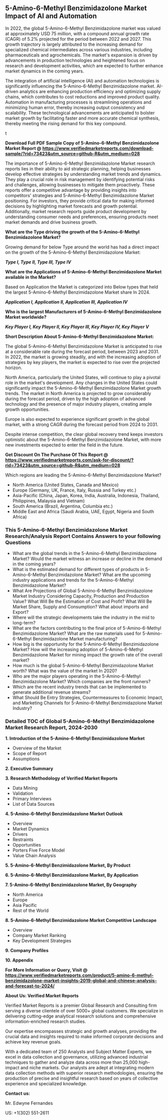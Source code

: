 <h2>5-Amino-6-Methyl Benzimidazolone Market Impact of AI and Automation</h2><p>In 2022, the global 5-Amino-6-Methyl Benzimidazolone market was valued at approximately USD 75 million, with a compound annual growth rate (CAGR) of 5.2% projected for the period between 2022 and 2027. This growth trajectory is largely attributed to the increasing demand for specialized chemical intermediates across various industries, including pharmaceuticals and agrochemicals. The market's expansion is driven by advancements in production technologies and heightened focus on research and development activities, which are expected to further enhance market dynamics in the coming years.</p><p>The integration of artificial intelligence (AI) and automation technologies is significantly influencing the 5-Amino-6-Methyl Benzimidazolone market. AI-driven analytics are enhancing production efficiency and optimizing supply chains, which contributes to cost reductions and improved product quality. Automation in manufacturing processes is streamlining operations and minimizing human error, thereby increasing output consistency and scalability. These technological advancements are anticipated to bolster market growth by facilitating faster and more accurate chemical synthesis, thereby meeting the rising demand for this key compound.</p>t</p><p id="" class=""><strong>Download Full PDF Sample Copy of 5-Amino-6-Methyl Benzimidazolone Market Report @ <a href="https://www.verifiedmarketreports.com/download-sample/?rid=73423&utm_source=github-R&utm_medium=028" target="_blank">https://www.verifiedmarketreports.com/download-sample/?rid=73423&utm_source=github-R&utm_medium=028</a></strong></p><p>The importance of&nbsp;5-Amino-6-Methyl Benzimidazolone Market research reports lies in their ability to aid strategic planning, helping businesses develop effective strategies by understanding market trends and dynamics. They play a crucial role in risk management by identifying potential risks and challenges, allowing businesses to mitigate them proactively. These reports offer a competitive advantage by providing insights into competitors' strategies and 5-Amino-6-Methyl Benzimidazolone Market positioning. For investors, they provide critical data for making informed decisions by highlighting market forecasts and growth potential. Additionally, market research reports guide product development by understanding consumer needs and preferences, ensuring products meet market demands and drive business growth.</p><p><strong>What are the&nbsp;Type driving the growth of the 5-Amino-6-Methyl Benzimidazolone Market?</strong></p><p id="" class="">Growing demand for below Type around the world has had a direct impact on the growth of the 5-Amino-6-Methyl Benzimidazolone Market:</p><em><strong>Type I, Type II, Type III, Type IV</strong></em></p><strong>What are the&nbsp;Applications&nbsp;of 5-Amino-6-Methyl Benzimidazolone Market available in the Market?</strong></p><p id="" class="">Based on Application the Market is categorized into Below types that held the largest 5-Amino-6-Methyl Benzimidazolone Market share In 2024.</p><em><strong>Application I, Application II, Application III, Application IV</strong></em></p><strong>Who is the largest Manufacturers of 5-Amino-6-Methyl Benzimidazolone Market worldwide?</strong></p><p><em><strong>Key Player I, Key Player II, Key Player III, Key Player IV, Key Player V</strong></em></p><p id="" class=""><strong>Short Description About 5-Amino-6-Methyl Benzimidazolone Market:</strong></p><p>The global 5-Amino-6-Methyl Benzimidazolone Market is anticipated to rise at a considerable rate during the forecast period, between 2023 and 2031. In 2022, the market is growing steadily, and with the increasing adoption of strategies by key players, the market is expected to rise over the projected horizon.</p><p>North America, particularly the United States, will continue to play a pivotal role in the market's development. Any changes in the United States could significantly impact the 5-Amino-6-Methyl Benzimidazolone Market growth trends. The market in North America is projected to grow considerably during the forecast period, driven by the high adoption of advanced technology and the presence of major industry players, creating ample growth opportunities.</p><p>Europe is also expected to experience significant growth in the global market, with a strong CAGR during the forecast period from 2024 to 2031.</p><p>Despite intense competition, the clear global recovery trend keeps investors optimistic about the 5-Amino-6-Methyl Benzimidazolone Market, with more new investments expected to enter the field in the future.</p><p id="" class=""><strong>Get Discount On The Purchase Of This Report @ <a href="https://www.verifiedmarketreports.com/ask-for-discount/?rid=73423&utm_source=github-R&utm_medium=028" target="_blank">https://www.verifiedmarketreports.com/ask-for-discount/?rid=73423&utm_source=github-R&utm_medium=028</a></strong></p>Which regions are leading the 5-Amino-6-Methyl Benzimidazolone Market?</p><ul><li>North America (United States, Canada and Mexico)</li><li>Europe (Germany, UK, France, Italy, Russia and Turkey etc.)</li><li>Asia-Pacific (China, Japan, Korea, India, Australia, Indonesia, Thailand, Philippines, Malaysia and Vietnam)</li><li>South America (Brazil, Argentina, Columbia etc.)</li><li>Middle East and Africa (Saudi Arabia, UAE, Egypt, Nigeria and South Africa)</li></ul><h3 id="" class="">This 5-Amino-6-Methyl Benzimidazolone Market Research/Analysis Report Contains Answers to your following Questions</h3><ul><li>What are the global trends in the 5-Amino-6-Methyl Benzimidazolone Market? Would the market witness an increase or decline in the demand in the coming years?</li><li>What is the estimated demand for different types of products in 5-Amino-6-Methyl Benzimidazolone Market? What are the upcoming industry applications and trends for the 5-Amino-6-Methyl Benzimidazolone Market?</li><li>What Are Projections of Global 5-Amino-6-Methyl Benzimidazolone Market Industry Considering Capacity, Production and Production Value? What Will Be the Estimation of Cost and Profit? What Will Be Market Share, Supply and Consumption? What about imports and Export?</li><li>Where will the strategic developments take the industry in the mid to long-term?</li><li>What are the factors contributing to the final price of 5-Amino-6-Methyl Benzimidazolone Market? What are the raw materials used for 5-Amino-6-Methyl Benzimidazolone Market manufacturing?</li><li>How big is the opportunity for the 5-Amino-6-Methyl Benzimidazolone Market? How will the increasing adoption of 5-Amino-6-Methyl Benzimidazolone Market for mining impact the growth rate of the overall market?</li><li>How much is the global 5-Amino-6-Methyl Benzimidazolone Market worth? What was the value of the market In 2020?</li><li>Who are the major players operating in the 5-Amino-6-Methyl Benzimidazolone Market? Which companies are the front runners?</li><li>Which are the recent industry trends that can be implemented to generate additional revenue streams?</li><li>What Should Be Entry Strategies, Countermeasures to Economic Impact, and Marketing Channels for 5-Amino-6-Methyl Benzimidazolone Market Industry?</li></ul><h3 id="" class="">Detailed TOC of Global 5-Amino-6-Methyl Benzimidazolone Market Research Report, 2024-2030</h3><p id="" class=""><strong>1. Introduction of the 5-Amino-6-Methyl Benzimidazolone Market</strong></p><ul><li>Overview of the Market</li><li>Scope of Report</li><li>Assumptions</li></ul><p id="" class=""><strong>2. Executive Summary</strong></p><p id="" class=""><strong>3. Research Methodology of Verified Market Reports</strong></p><ul><li>Data Mining</li><li>Validation</li><li>Primary Interviews</li><li>List of Data Sources</li></ul><p id="" class=""><strong>4. 5-Amino-6-Methyl Benzimidazolone Market Outlook</strong></p><ul><li>Overview</li><li>Market Dynamics</li><li>Drivers</li><li>Restraints</li><li>Opportunities</li><li>Porters Five Force Model</li><li>Value Chain Analysis</li></ul><p id="" class=""><strong>5. 5-Amino-6-Methyl Benzimidazolone Market, By Product</strong></p><p id="" class=""><strong>6. 5-Amino-6-Methyl Benzimidazolone Market, By Application</strong></p><p id="" class=""><strong>7. 5-Amino-6-Methyl Benzimidazolone Market, By Geography</strong></p><ul><li>North America</li><li>Europe</li><li>Asia Pacific</li><li>Rest of the World</li></ul><p id="" class=""><strong>8. 5-Amino-6-Methyl Benzimidazolone Market Competitive Landscape</strong></p><ul><li>Overview</li><li>Company Market Ranking</li><li>Key Development Strategies</li></ul><p id="" class=""><strong>9. Company Profiles</strong></p><p id="" class=""><strong>10. Appendix</strong></p><p id="" class=""><strong>For More Information or Query, Visit @ <a href="https://www.verifiedmarketreports.com/product/5-amino-6-methyl-benzimidazolone-market-insights-2019-global-and-chinese-analysis-and-forecast-to-2024/" target="_blank">https://www.verifiedmarketreports.com/product/5-amino-6-methyl-benzimidazolone-market-insights-2019-global-and-chinese-analysis-and-forecast-to-2024/</a></strong></p><p id="" class=""><strong>About Us: Verified Market Reports</strong></p><p id="" class="">Verified Market Reports is a premier Global Research and Consulting firm serving a diverse clientele of over 5000+ global customers. We specialize in delivering cutting-edge analytical research solutions and comprehensive information-enriched research studies.</p><p id="" class="">Our expertise encompasses strategic and growth analyses, providing the crucial data and insights required to make informed corporate decisions and achieve key revenue goals.</p><p id="" class="">With a dedicated team of 250 Analysts and Subject Matter Experts, we excel in data collection and governance, utilizing advanced industrial techniques to gather and analyze data across more than 25,000 high-impact and niche markets. Our analysts are adept at integrating modern data collection methods with superior research methodologies, ensuring the production of precise and insightful research based on years of collective experience and specialized knowledge.</p><p id="" class=""><strong>Contact us:</strong></p><p id="" class="">Mr. Edwyne Fernandes</p><p id="" class="">US: +1(302) 551-2611</p>
